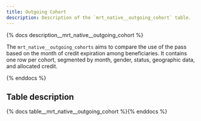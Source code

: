 ```yaml
---
title: Outgoing Cohort
description: Description of the `mrt_native__outgoing_cohort` table.
---
```


{% docs description__mrt_native__outgoing_cohort %}

The `mrt_native__outgoing_cohorts` aims to compare the use of the pass based on the month of credit expiration among beneficiaries. It contains one row per cohort, segmented by month, gender, status, geographic data, and allocated credit.

{% enddocs %}


## Table description

{% docs table__mrt_native__outgoing_cohort  %}{% enddocs %}
